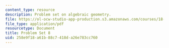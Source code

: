 ```yaml
---
content_type: resource
description: Problem set on algebraic geometry.
file: https://ol-ocw-studio-app-production.s3.amazonaws.com/courses/18-726-algebraic-geometry-spring-2009/258e9f18a61b88c7418da26e783cc760_MIT18_726s09_pset08.pdf
file_type: application/pdf
resourcetype: Document
title: Problem Set 8
uid: 258e9f18-a61b-88c7-418d-a26e783cc760
---
```

